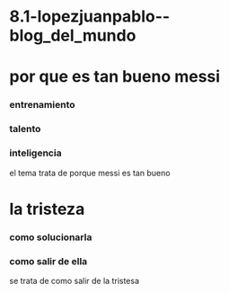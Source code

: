 # 8.1-lopezjuanpablo--blog_del_mundo
<!DOCTYPE html>
<meta charset="utf-8">
<titel> <html> </body></html>
</head><body><head></title>
<html>
<head></head>
<title></title>
</html>

<hgroup>
    <h1>por que es tan bueno messi</h1>
    <h3>entrenamiento</h3>
    <h3>talento</h3>
    <h3>inteligencia</h3>
</hgroup>
<p>el tema trata de porque messi es tan bueno</p>
<!-- fin tema 1 -->

<hgoup>
    <h1>la tristeza</h1>
    <h3>como solucionarla</h3>
    <h3>como salir de ella</h3>
</hgoup>
<p>se trata de como salir de la tristesa</p>
<!-- fin del tem2 -->